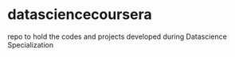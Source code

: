 # datasciencecoursera
repo to hold the codes and projects developed during Datascience Specialization
